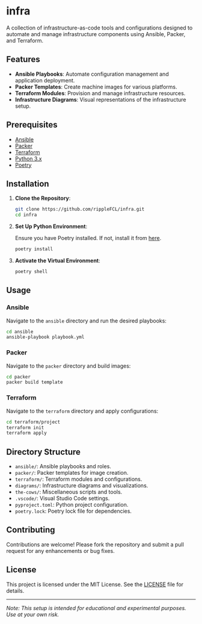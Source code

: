 # infra

A collection of infrastructure-as-code tools and configurations designed to automate and manage infrastructure components using Ansible, Packer, and Terraform.

## Features

- **Ansible Playbooks**: Automate configuration management and application deployment.
- **Packer Templates**: Create machine images for various platforms.
- **Terraform Modules**: Provision and manage infrastructure resources.
- **Infrastructure Diagrams**: Visual representations of the infrastructure setup.

## Prerequisites

- [Ansible](https://www.ansible.com/)
- [Packer](https://www.packer.io/)
- [Terraform](https://www.terraform.io/)
- [Python 3.x](https://www.python.org/)
- [Poetry](https://python-poetry.org/)

## Installation

1. **Clone the Repository**:

   ```bash
   git clone https://github.com/rippleFCL/infra.git
   cd infra
   ```

2. **Set Up Python Environment**:

   Ensure you have Poetry installed. If not, install it from [here](https://python-poetry.org/docs/#installation).

   ```bash
   poetry install
   ```

3. **Activate the Virtual Environment**:

   ```bash
   poetry shell
   ```

## Usage

### Ansible

Navigate to the `ansible` directory and run the desired playbooks:

```bash
cd ansible
ansible-playbook playbook.yml
```

### Packer

Navigate to the `packer` directory and build images:

```bash
cd packer
packer build template
```

### Terraform

Navigate to the `terraform` directory and apply configurations:

```bash
cd terraform/project
terraform init
terraform apply
```

## Directory Structure

- `ansible/`: Ansible playbooks and roles.
- `packer/`: Packer templates for image creation.
- `terraform/`: Terraform modules and configurations.
- `diagrams/`: Infrastructure diagrams and visualizations.
- `the-cows/`: Miscellaneous scripts and tools.
- `.vscode/`: Visual Studio Code settings.
- `pyproject.toml`: Python project configuration.
- `poetry.lock`: Poetry lock file for dependencies.

## Contributing

Contributions are welcome! Please fork the repository and submit a pull request for any enhancements or bug fixes.

## License

This project is licensed under the MIT License. See the [LICENSE](LICENSE) file for details.

---

*Note: This setup is intended for educational and experimental purposes. Use at your own risk.* 
